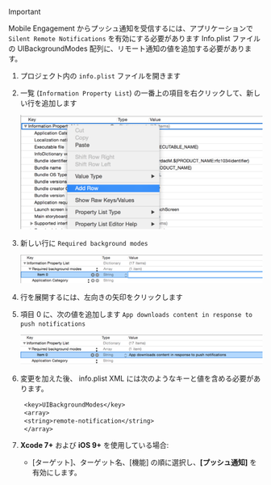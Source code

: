 > [!IMPORTANT]
> Mobile Engagement からプッシュ通知を受信するには、アプリケーションで `Silent Remote Notifications` を有効にする必要があります Info.plist ファイルの UIBackgroundModes 配列に、リモート通知の値を追加する必要があります。
> 
> 

1. プロジェクト内の `info.plist` ファイルを開きます
2. 一覧 (`Information Property List`) の一番上の項目を右クリックして、新しい行を追加します
   
    ![](./media/mobile-engagement-ios-silent-push/xcode-plist-add-silent-push1.png)
3. 新しい行に `Required background modes`
   
    ![](./media/mobile-engagement-ios-silent-push/xcode-plist-add-silent-push2.png)
4. 行を展開するには、左向きの矢印をクリックします
5. 項目 0 に、次の値を追加します `App downloads content in response to push notifications`
   
    ![](./media/mobile-engagement-ios-silent-push/xcode-plist-add-silent-push3.png)
6. 変更を加えた後、 info.plist XML には次のようなキーと値を含める必要があります。
   
        <key>UIBackgroundModes</key>
        <array>
        <string>remote-notification</string>
        </array>
7. **Xcode 7+** および **iOS 9+** を使用している場合:
   
   * [ターゲット]、ターゲット名、[機能] の順に選択し、**[プッシュ通知]** を有効にします。

